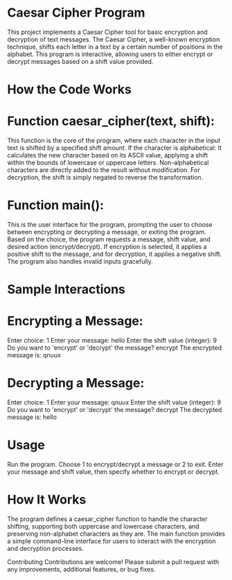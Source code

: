 # Caesar Cipher Program


This project implements a Caesar Cipher tool for basic encryption and decryption of text messages. The Caesar Cipher, a well-known encryption technique, shifts each letter in a text by a certain number of positions in the alphabet. This program is interactive, allowing users to either encrypt or decrypt messages based on a shift value provided.

# How the Code Works

# Function caesar_cipher(text, shift):
This function is the core of the program, where each character in the input text is shifted by a specified shift amount.
If the character is alphabetical:
It calculates the new character based on its ASCII value, applying a shift within the bounds of lowercase or uppercase letters.
Non-alphabetical characters are directly added to the result without modification.
For decryption, the shift is simply negated to reverse the transformation.

# Function main():

This is the user interface for the program, prompting the user to choose between encrypting or decrypting a message, or exiting the program.
Based on the choice, the program requests a message, shift value, and desired action (encrypt/decrypt).
If encryption is selected, it applies a positive shift to the message, and for decryption, it applies a negative shift.
The program also handles invalid inputs gracefully.

# Sample Interactions
# Encrypting a Message:
Enter choice: 1
Enter your message: hello
Enter the shift value (integer): 9
Do you want to 'encrypt' or 'decrypt' the message? encrypt
The encrypted message is: qnuux

# Decrypting a Message:
Enter choice: 1
Enter your message: qnuux
Enter the shift value (integer): 9
Do you want to 'encrypt' or 'decrypt' the message? decrypt
The decrypted message is: hello

# Usage
Run the program.
Choose 1 to encrypt/decrypt a message or 2 to exit.
Enter your message and shift value, then specify whether to encrypt or decrypt.


# How It Works
The program defines a caesar_cipher function to handle the character shifting, supporting both uppercase and lowercase characters, and preserving non-alphabet characters as they are. The main function provides a simple command-line interface for users to interact with the encryption and decryption processes.

Contributing
Contributions are welcome! Please submit a pull request with any improvements, additional features, or bug fixes.
